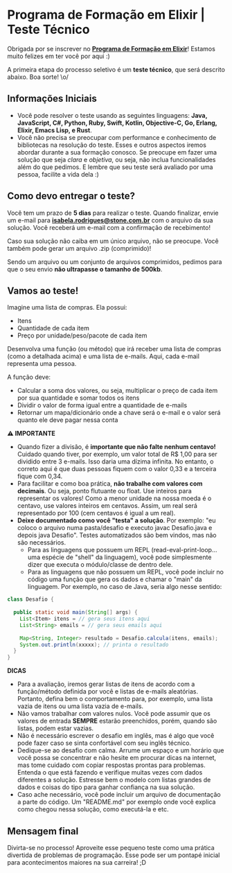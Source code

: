 # Programa de Formação em Elixir | Teste Técnico

Obrigada por se inscrever no [**Programa de Formação em Elixir**](https://jornada.stone.com.br/formulario/stonetech?gh_jid=4320776003)! Estamos muito felizes em ter você por aqui :)

A primeira etapa do processo seletivo é um **teste técnico**, que será descrito abaixo. Boa sorte! \o/

## Informações Iniciais

- Você pode resolver o teste usando as seguintes linguagens: **Java, JavaScript, C#, Python, Ruby, Swift, Kotlin, Objective-C, Go, Erlang, Elixir, Emacs Lisp, e Rust**.
- Você não precisa se preocupar com performance e conhecimento de bibliotecas na resolução do teste. Esses e outros aspectos iremos abordar durante a sua formação conosco. Se preocupe em fazer uma solução que seja *clara* e *objetiva*, ou seja, não inclua funcionalidades além do que pedimos. E lembre que seu teste será avaliado por uma pessoa, facilite a vida dela :)

## Como devo entregar o teste?

Você tem um prazo de **5 dias** para realizar o teste. Quando finalizar, envie um e-mail para **isabela.rodrigues@stone.com.br** com o arquivo da sua solução. Você receberá um e-mail com a confirmação de recebimento!

Caso sua solução não caiba em um único arquivo, não se preocupe. Você também pode gerar um arquivo .zip (comprimido)!

Sendo um arquivo ou um conjunto de arquivos comprimidos, pedimos para que o seu envio **não ultrapasse o tamanho de 500kb**.

## Vamos ao teste!

Imagine uma lista de compras. Ela possui:

- Itens
- Quantidade de cada item
- Preço por unidade/peso/pacote de cada item

Desenvolva uma função (ou método) que irá receber uma lista de compras (como a detalhada acima) e uma lista de e-mails. Aqui, cada e-mail representa uma pessoa. 

A função deve:

- Calcular a soma dos valores, ou seja, multiplicar o preço de cada item por sua quantidade e somar todos os itens
- Dividir o valor de forma igual entre a quantidade de e-mails
- Retornar um mapa/dicionário onde a chave será o e-mail e o valor será quanto ele deve pagar nessa conta

**⚠️ IMPORTANTE**

- Quando fizer a divisão, é **importante que não falte nenhum centavo!** Cuidado quando tiver, por exemplo, um valor total de R$ 1,00 para ser dividido entre 3 e-mails. Isso daria uma dízima infinita. No entanto, o correto aqui é que duas pessoas fiquem com o valor 0,33 e a terceira fique com 0,34.
- Para facilitar e como boa prática, **não trabalhe com valores com decimais**. Ou seja, ponto flutuante ou float. Use inteiros para representar os valores! Como a menor unidade na nossa moeda é o centavo, use valores inteiros em centavos. Assim, um real será representado por 100 (cem centavos é igual a um real).
- **Deixe documentado como você "testa" a solução**. Por exemplo: "eu coloco o arquivo numa pasta/desafio e executo javac Desafio.java e depois java Desafio". Testes automatizados são bem vindos, mas não são necessários.
  - Para as linguagens que possuem um REPL (read-eval-print-loop... uma espécie de "shell" da linguagem), você pode simplesmente dizer que executa o módulo/classe de dentro dele.
  - Para as linguagens que não possuem um REPL, você pode incluir no código uma função que gera os dados e chamar o "main" da linguagem. Por exemplo, no caso de Java, seria algo nesse sentido:

```java
class Desafio {
 
  public static void main(String[] args) {
    List<Item> itens = // gera seus itens aqui
    List<String> emails = // gera seus emails aqui
    
    Map<String, Integer> resultado = Desafio.calcula(itens, emails);
    System.out.println(xxxxx); // printa o resultado
  }
}
```

**DICAS**

- Para a avaliação, iremos gerar listas de itens de acordo com a função/método definida por você e listas de e-mails aleatórias. Portanto, defina bem o comportamento para, por exemplo, uma lista vazia de itens ou uma lista vazia de e-mails.
- Não vamos trabalhar com valores nulos. Você pode assumir que os valores de entrada **SEMPRE** estarão preenchidos, porém, quando são listas, podem estar vazias.
- Não é necessário escrever o desafio em inglês, mas é algo que você pode fazer caso se sinta confortável com seu inglês técnico.
- Dedique-se ao desafio com calma. Arrume um espaço e um horário que você possa se concentrar e não hesite em procurar dicas na internet, mas tome cuidado com copiar respostas prontas para problemas. Entenda o que está fazendo e verifique muitas vezes com dados diferentes a solução. Estresse bem o modelo com listas grandes de dados e coisas do tipo para ganhar confiança na sua solução.
- Caso ache necessário, você pode incluir um arquivo de documentação a parte do código. Um "README.md" por exemplo onde você explica como chegou nessa solução, como executá-la e etc.

## Mensagem final

Divirta-se no processo! Aproveite esse pequeno teste como uma prática divertida de problemas de programação. Esse pode ser um pontapé inicial para acontecimentos maiores na sua carreira! ;D